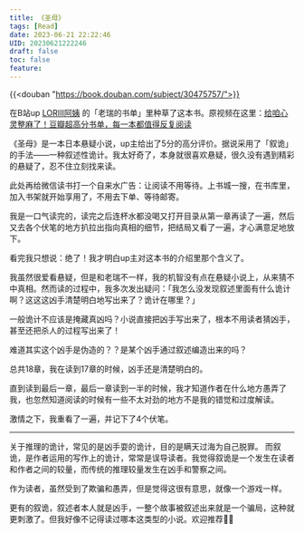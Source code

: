 ```yaml
---
title: 《圣母》
tags: [Read]
date: 2023-06-21 22:22:46
UID: 20230621222246
draft: false
toc: false
feature: 
---
```


{{<douban "https://book.douban.com/subject/30475757/">}}

在B站up [LORIII阿姨](https://space.bilibili.com/23995656) 的「老瑞的书单」里种草了这本书。原视频在这里：[给咱心灵整麻了！豆瓣超高分书单，每一本都值得反复阅读](https://www.bilibili.com/video/BV11M4y1b7jG/?spm_id_from=333.1007.top_right_bar_window_history.content.click&vd_source=ebb94d57c4e84cc0314c73e881f25a9c)  

《圣母》是一本日本悬疑小说，up主给出了5分的高分评价。据说采用了「叙诡」的手法——一种叙述性诡计。我太好奇了，本身就很喜欢悬疑，很久没有遇到精彩的悬疑了，忍不住立刻找来读。

<!--more-->

此处再给微信读书打一个自来水广告：让阅读不用等待。上书城一搜，在书库里，加入书架就开始享用了，不用去下单、等待邮寄。

我是一口气读完的，读完之后连杯水都没喝又打开目录从第一章再读了一遍，然后又去各个伏笔的地方扒拉出指向真相的细节，把结局又看了一遍，才心满意足地放下。

看完我只想说：绝了！我才明白up主对这本书的介绍里那个含义了。

我虽然很爱看悬疑，但是和老瑞不一样，我的机智没有点在悬疑小说上，从来猜不中真相。然而读的过程中，我多次发出疑问：「我怎么没发现叙述里面有什么诡计啊？这这这凶手清楚明白地写出来了？诡计在哪里？」

一般诡计不应该是掩藏真凶吗？小说直接把凶手写出来了，根本不用读者猜凶手，甚至还把杀人的过程写出来了！

难道其实这个凶手是伪造的？？是某个凶手通过叙述编造出来的吗？

总共18章，我在读到17章的时候，凶手还是清楚明白的。

直到读到最后一章，最后一章读到一半的时候，我才知道作者在什么地方愚弄了我，也忽然知道阅读的时候有一些不太对劲的地方不是我的错觉和过度解读。

激情之下，我重看了一遍，并记下了4个伏笔。

---

关于推理的诡计，常见的是凶手耍的诡计，目的是瞒天过海为自己脱罪。 而叙诡，是作者运用的写作上的诡计，常常是误导读者。我觉得叙诡是一个发生在读者和作者之间的较量，而传统的推理较量发生在凶手和警察之间。

作为读者，虽然受到了欺骗和愚弄，但是觉得这很有意思，就像一个游戏一样。

更有的叙诡，叙述者本人就是凶手，一整个故事被叙述出来就是一个骗局，这种就更刺激了。但我好像不记得读过哪本这类型的小说。欢迎推荐👏🏻